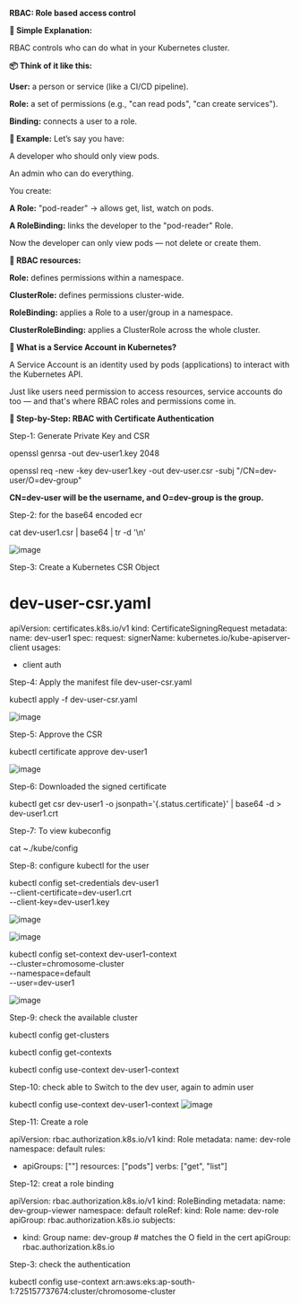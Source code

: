 **RBAC: Role based access control**

**🧠 Simple Explanation:**

RBAC controls who can do what in your Kubernetes cluster.

**📦 Think of it like this:**

**User:** a person or service (like a CI/CD pipeline).


**Role:** a set of permissions (e.g., "can read pods", "can create services").


**Binding:** connects a user to a role.

**🔐 Example:**
Let’s say you have:

A developer who should only view pods.

An admin who can do everything.

You create:

**A Role:** "pod-reader" → allows get, list, watch on pods.

**A RoleBinding:** links the developer to the "pod-reader" Role.

Now the developer can only view pods — not delete or create them.

**📁 RBAC resources:**

**Role:** defines permissions within a namespace.

**ClusterRole:** defines permissions cluster-wide.

**RoleBinding:** applies a Role to a user/group in a namespace.

**ClusterRoleBinding:** applies a ClusterRole across the whole cluster.


**🤖 What is a Service Account in Kubernetes?**

A Service Account is an identity used by pods (applications) to interact with the Kubernetes API.

Just like users need permission to access resources, service accounts do too — and that's where RBAC roles and permissions come in.

**🔧 Step-by-Step: RBAC with Certificate Authentication**

Step-1: Generate Private Key and CSR

openssl genrsa -out dev-user1.key 2048

openssl req -new -key dev-user1.key -out dev-user.csr -subj "/CN=dev-user/O=dev-group"

**CN=dev-user will be the username, and O=dev-group is the group.**

Step-2: for the base64 encoded ecr 

cat dev-user1.csr | base64 | tr -d '\n'

![image](https://github.com/user-attachments/assets/5c3bf54b-1bf7-4d85-811c-752e8a99de51)

Step-3:  Create a Kubernetes CSR Object

# dev-user-csr.yaml
apiVersion: certificates.k8s.io/v1
kind: CertificateSigningRequest
metadata:
  name: dev-user1
spec:
  request: <base64-encoded-csr>
  signerName: kubernetes.io/kube-apiserver-client
  usages:
  - client auth

Step-4: Apply the manifest file dev-user-csr.yaml 

kubectl apply -f dev-user-csr.yaml

![image](https://github.com/user-attachments/assets/14416046-dcf3-4acf-a527-7bb2014a293e)

Step-5: Approve the CSR

kubectl certificate approve dev-user1

![image](https://github.com/user-attachments/assets/f2d20cbd-a905-4003-8802-9da47b7d1e10)

Step-6: Downloaded the signed certificate

kubectl get csr dev-user1 -o jsonpath='{.status.certificate}' | base64 -d > dev-user1.crt

Step-7: To view kubeconfig 

cat ~./kube/config

Step-8: configure kubectl for the user

kubectl config set-credentials dev-user1 \
  --client-certificate=dev-user1.crt \
  --client-key=dev-user1.key

![image](https://github.com/user-attachments/assets/559b3729-81b1-4fdc-8eea-79e070f6146f)

![image](https://github.com/user-attachments/assets/8fa5a94c-94e2-4ce0-97b8-81b8ce797846)

kubectl config set-context dev-user1-context \
  --cluster=chromosome-cluster \
  --namespace=default \
  --user=dev-user1

![image](https://github.com/user-attachments/assets/6096b4a5-1f8f-46d3-b33e-e9bbc56b8439)

Step-9: check the available cluster 

kubectl config get-clusters

kubectl config get-contexts

kubectl config use-context dev-user1-context

Step-10: check able to Switch to the dev user, again to admin user

kubectl config use-context dev-user1-context
![image](https://github.com/user-attachments/assets/10f81c77-7d53-4b73-a4f2-cfa6816bcec8)

Step-11: Create a role 

apiVersion: rbac.authorization.k8s.io/v1
kind: Role
metadata:
  name: dev-role
  namespace: default
rules:
- apiGroups: [""]
  resources: ["pods"]
  verbs: ["get", "list"]

Step-12: creat a role binding

apiVersion: rbac.authorization.k8s.io/v1
kind: RoleBinding
metadata:
  name: dev-group-viewer
  namespace: default
roleRef:
  kind: Role
  name: dev-role
  apiGroup: rbac.authorization.k8s.io
subjects:
- kind: Group
  name: dev-group  # matches the O field in the cert
  apiGroup: rbac.authorization.k8s.io

Step-3: check the authentication

kubectl config use-context arn:aws:eks:ap-south-1:725157737674:cluster/chromosome-cluster





  
